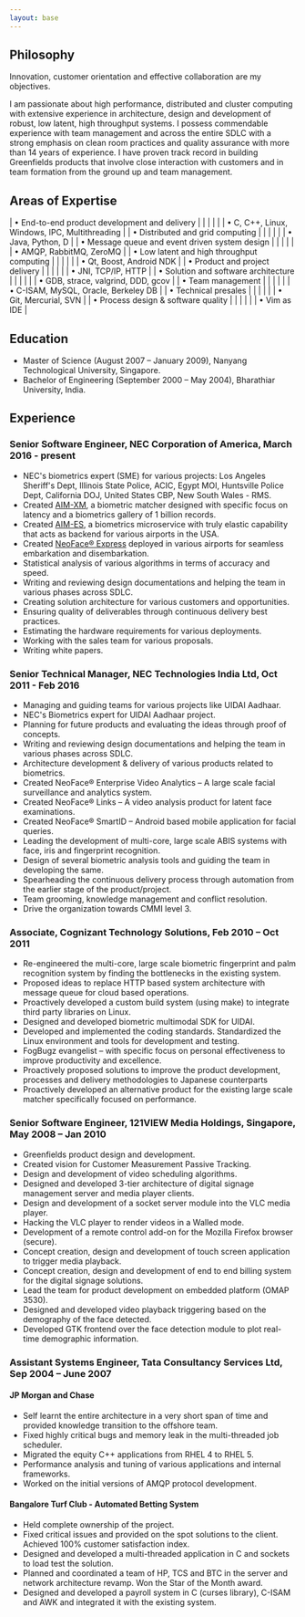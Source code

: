 ```yaml
---
layout: base
---
```


## Philosophy

Innovation, customer orientation and effective collaboration are my objectives.

I am passionate about high performance, distributed and cluster computing with extensive experience in
architecture, design and development of robust, low latent, high throughput systems. I possess commendable experience
with team management and across the entire SDLC with a strong emphasis on clean room practices and quality assurance
with more than 14 years of experience. I have proven track record in building Greenfields products that involve close
interaction with customers and in team formation from the ground up and team management.


## Areas of Expertise

| •   End-to-end product development and delivery  | | | | | | •   C, C++, Linux, Windows, IPC, Multithreading |
| •   Distributed and grid computing               | | | | | | •   Java, Python, D                             |
| •   Message queue and event driven system design | | | | | | •   AMQP, RabbitMQ, ZeroMQ                      |
| •   Low latent and high throughput computing     | | | | | | •   Qt, Boost, Android NDK                      |
| •   Product and project delivery                 | | | | | | •   JNI, TCP/IP, HTTP                           |
| •   Solution and software architecture           | | | | | | •   GDB, strace, valgrind, DDD, gcov            |
| •   Team management                              | | | | | | •   C-ISAM, MySQL, Oracle, Berkeley DB          |
| •   Technical presales                           | | | | | | •   Git, Mercurial, SVN                         |
| •   Process design & software quality            | | | | | | •   Vim as IDE                                  |


## Education

*  Master of Science (August 2007 – January 2009), Nanyang Technological University, Singapore.
*  Bachelor of Engineering (September 2000 – May 2004), Bharathiar University, India.

## Experience

### Senior Software Engineer, NEC Corporation of America, March 2016 - present

*  NEC's biometrics expert (SME) for various projects: Los Angeles Sheriff's Dept, Illinois State Police, ACIC, Egypt MOI, Huntsville Police Dept, California DOJ, United States CBP, New South Wales - RMS.
*  Created [AIM-XM](https://www.necam.com/AdvancedRecognitionSystems/Products/AIMXM/), a biometric matcher designed with specific focus on latency and a biometrics gallery of 1 billion records.
*  Created [AIM-ES](https://www.necam.com/AdvancedRecognitionSystems/Products/AIMES/), a biometrics microservice with truly elastic capability that acts as backend for various airports in the USA.
*  Created [NeoFace®
Express](https://www.necam.com/AdvancedRecognitionSystems/Products/FacialRecognition/Solutions/NeoFaceExpress/) deployed in various airports for seamless embarkation and disembarkation.
*  Statistical analysis of various algorithms in terms of accuracy and speed.
*  Writing and reviewing design documentations and helping the team in various phases across SDLC.
*  Creating solution architecture for various customers and opportunities.
*  Ensuring quality of deliverables through continuous delivery best practices.
*  Estimating the hardware requirements for various deployments.
*  Working with the sales team for various proposals.
*  Writing white papers.

### Senior Technical Manager, NEC Technologies India Ltd, Oct 2011 - Feb 2016

*  Managing and guiding teams for various projects like UIDAI Aadhaar.
*  NEC's Biometrics expert for UIDAI Aadhaar project.
*  Planning for future products and evaluating the ideas through proof of concepts.
*  Writing and reviewing design documentations and helping the team in various phases across SDLC.
*  Architecture development & delivery of various products related to biometrics.
*  Created NeoFace® Enterprise Video Analytics – A large scale facial surveillance and analytics system.
*  Created NeoFace® Links – A video analysis product for latent face examinations.
*  Created NeoFace® SmartID – Android based mobile application for facial queries.
*  Leading the development of multi-core, large scale ABIS systems with face, iris and fingerprint recognition.
*  Design of several biometric analysis tools and guiding the team in developing the same.
*  Spearheading the continuous delivery process through automation from the earlier stage of the product/project.
*  Team grooming, knowledge management and conflict resolution.
*  Drive the organization towards CMMI level 3.

### Associate, Cognizant Technology Solutions, Feb 2010 – Oct 2011

*  Re-engineered the multi-core, large scale biometric fingerprint and palm recognition system by finding the bottlenecks in the existing system.
*  Proposed ideas to replace HTTP based system architecture with message queue for cloud based operations.
*  Proactively developed a custom build system (using make) to integrate third party libraries on Linux.
*  Designed and developed biometric multimodal SDK for UIDAI.
*  Developed and implemented the coding standards. Standardized the Linux environment and tools for development and testing.
*  FogBugz evangelist – with specific focus on personal effectiveness to improve productivity and excellence.
*  Proactively proposed solutions to improve the product development, processes and delivery methodologies to Japanese counterparts
*  Proactively developed an alternative product for the existing large scale matcher specifically focused on performance.

### Senior Software Engineer, 121VIEW Media Holdings, Singapore, May 2008 – Jan 2010

*  Greenfields product design and development.
*  Created vision for Customer Measurement Passive Tracking.
*  Design and development of video scheduling algorithms.
*  Designed and developed 3-tier architecture of digital signage management server and media player clients.
*  Design and development of a socket server module into the VLC media player.
*  Hacking the VLC player to render videos in a Walled mode.
*  Development of a remote control add-on for the Mozilla Firefox browser (secure).
*  Concept creation, design and development of touch screen application to trigger media playback.
*  Concept creation, design and development of end to end billing system for the digital signage solutions.
*  Lead the team for product development on embedded platform (OMAP 3530).
*  Designed and developed video playback triggering based on the demography of the face detected.
*  Developed GTK frontend over the face detection module to plot real-time demographic information.

### Assistant Systems Engineer, Tata Consultancy Services Ltd, Sep 2004 – June 2007

#### JP Morgan and Chase

*  Self learnt the entire architecture in a very short span of time and provided knowledge transition to the offshore team.
*  Fixed highly critical bugs and memory leak in the multi-threaded job scheduler.
*  Migrated the equity C++ applications from RHEL 4 to RHEL 5.
*  Performance analysis and tuning of various applications and internal frameworks.
*  Worked on the initial versions of AMQP protocol development.

#### Bangalore Turf Club - Automated Betting System

*  Held complete ownership of the project.
*  Fixed critical issues and provided on the spot solutions to the client. Achieved 100% customer satisfaction index.
*  Designed and developed a multi-threaded application in C and sockets to load test the solution.
*  Planned and coordinated a team of HP, TCS and BTC in the server and network architecture revamp. Won the Star of the Month award.
*  Designed and developed a payroll system in C (curses library), C-ISAM and AWK and integrated it with the existing system.

